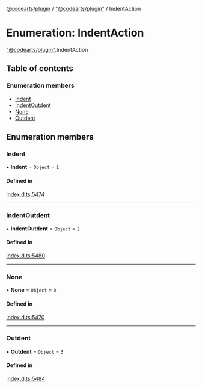 [@codearts/plugin](../README.md) / ["@codearts/plugin"](../modules/_codearts_plugin_.md) / IndentAction

# Enumeration: IndentAction

["@codearts/plugin"](../modules/_codearts_plugin_.md).IndentAction

## Table of contents

### Enumeration members

- [Indent](codearts_plugin_.IndentAction.md#indent)
- [IndentOutdent](codearts_plugin_.IndentAction.md#indentoutdent)
- [None](codearts_plugin_.IndentAction.md#none)
- [Outdent](codearts_plugin_.IndentAction.md#outdent)

## Enumeration members

### Indent

• **Indent** = `Object` = `1`

#### Defined in

[index.d.ts:5474](https://github.com/huaweicloud/cloudide-plugin-api/blob/03c74e5/index.d.ts#L5474)

___

### IndentOutdent

• **IndentOutdent** = `Object` = `2`

#### Defined in

[index.d.ts:5480](https://github.com/huaweicloud/cloudide-plugin-api/blob/03c74e5/index.d.ts#L5480)

___

### None

• **None** = `Object` = `0`

#### Defined in

[index.d.ts:5470](https://github.com/huaweicloud/cloudide-plugin-api/blob/03c74e5/index.d.ts#L5470)

___

### Outdent

• **Outdent** = `Object` = `3`

#### Defined in

[index.d.ts:5484](https://github.com/huaweicloud/cloudide-plugin-api/blob/03c74e5/index.d.ts#L5484)
